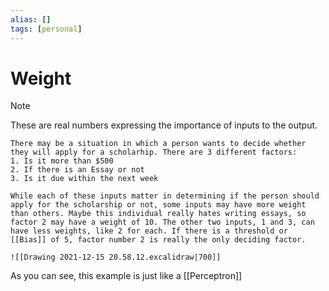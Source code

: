 ```yaml
---
alias: []
tags: [personal]
---
```

# Weight

> [!note]
> These are real numbers expressing the importance of inputs to the output. 

```ad-example
There may be a situation in which a person wants to decide whether they will apply for a scholarhip. There are 3 different factors:
1. Is it more than $500
2. If there is an Essay or not
3. Is it due within the next week

While each of these inputs matter in determining if the person should apply for the scholarship or not, some inputs may have more weight than others. Maybe this individual really hates writing essays, so factor 2 may have a weight of 10. The other two inputs, 1 and 3, can have less weights, like 2 for each. If there is a threshold or [[Bias]] of 5, factor number 2 is really the only deciding factor.

![[Drawing 2021-12-15 20.58.12.excalidraw|700]]
```

As you can see, this example is just like a [[Perceptron]]
